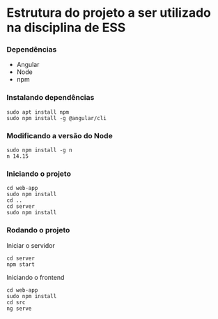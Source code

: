# Estrutura do projeto a ser utilizado na disciplina de ESS

### Dependências

- Angular
- Node 
- npm

### Instalando dependências 
```
sudo apt install npm
sudo npm install -g @angular/cli
```

### Modificando a versão do Node
```
sudo npm install -g n
n 14.15
```

### Iniciando o projeto
```
cd web-app
sudo npm install
cd ..
cd server
sudo npm install
```
### Rodando o projeto
Iniciar o servidor
```
cd server
npm start
```
Iniciando o frontend
```
cd web-app
sudo npm install 
cd src
ng serve
```
